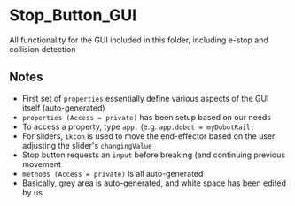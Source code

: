# Stop_Button_GUI
All functionality for the GUI included in this folder, including e-stop and collision detection

## Notes
* First set of `properties` essentially define various aspects of the GUI itself (auto-generated)
* `properties (Access = private)` has been setup based on our needs
* To access a property, type `app.` (e.g. `app.dobot = myDobotRail;`
* For sliders, `ikcon` is used to move the end-effector based on the user adjusting the slider's `changingValue`
* Stop button requests an `input` before breaking (and continuing previous movement
* `methods (Access = private)` is all auto-generated
* Basically, grey area is auto-generated, and white space has been edited by us
